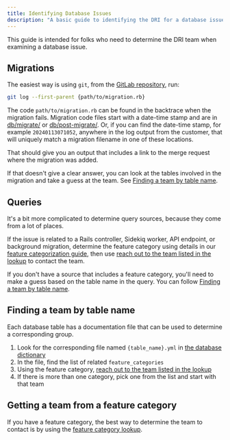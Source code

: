 ```yaml
---
title: Identifying Database Issues
description: "A basic guide to identifying the DRI for a database issue"
---
```


This guide is intended for folks who need to determine the DRI team when examining a database issue.

## Migrations

The easiest way is using `git`, from the [GitLab repository](https://gitlab.com/gitlab-org/gitlab), run:

```sh
git log --first-parent {path/to/migration.rb}
```

The code `path/to/migration.rb` can be found in the backtrace when the migration fails. Migration code files
start with a date-time stamp and are in [db/migrate/](https://gitlab.com/gitlab-org/gitlab/-/tree/master/db/post_migrate) or
[db/post-migrate/](https://gitlab.com/gitlab-org/gitlab/-/tree/master/db/post_migrate). Or, if you can find the date-time stamp,
for example `20240113071052`, anywhere in the log output from the customer, that will uniquely match a migration
filename in one of these locations.

That should give you an output that includes a link to the merge request where the migration was added.

If that doesn't give a clear answer, you can look at the tables involved in the migration and take a guess at the team. See [Finding a team by table name](#finding-a-team-by-table-name).

## Queries

It's a bit more complicated to determine query sources, because they come from a lot of places.

If the issue is related to a Rails controller, Sidekiq worker, API endpoint, or background migration, determine the feature category using details in our [feature categorization guide](https://docs.gitlab.com/ee/development/feature_categorization/), then use [reach out to the team listed in the lookup](#getting-a-team-from-a-feature-category) to contact the team.

If you don't have a source that includes a feature category, you'll need to make a guess based on the table name in the query. You can follow [Finding a team by table name](#finding-a-team-by-table-name).

## Finding a team by table name

Each database table has a documentation file that can be used to determine a corresponding group.

1. Look for the corresponding file named `{table_name}.yml` in [the database dictionary](https://gitlab.com/gitlab-org/gitlab/-/tree/master/db/docs)
1. In the file, find the list of related `feature_categories`
1. Using the feature category, [reach out to the team listed in the lookup](#getting-a-team-from-a-feature-category)
1. If there is more than one category, pick one from the list and start with that team

## Getting a team from a feature category

If you have a feature category, the best way to determine the team to contact is by using the [feature category lookup](../../../../product/categories/lookup.md).
